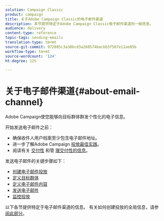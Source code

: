```yaml
---
solution: Campaign Classic
product: campaign
title: 关于Adobe Campaign Classic的电子邮件渠道
description: 本节提供特定于Adobe Campaign Classic电子邮件渠道的一般信息。
audience: delivery
content-type: reference
topic-tags: sending-emails
translation-type: tm+mt
source-git-commit: 972885c3a38bcd3a260574bacbb3f507e11ae05b
workflow-type: tm+mt
source-wordcount: '124'
ht-degree: 12%

---
```



# 关于电子邮件渠道{#about-email-channel}

Adobe Campaign使您能够向目标群体群发个性化的电子信息。

开始发送电子邮件之前：

* 确保收件人用户档案至少包含电子邮件地址。
* 进一步了解Adobe Campaign [投放最佳实践](../../delivery/using/delivery-best-practices.md)。
* 阅读有关 [交付性](../../delivery/using/about-deliverability.md) 和管 [理交付性的信息](https://helpx.adobe.com/campaign/kb/acc-deliverability.html)。

发送电子邮件的关键步骤如下：

* [创建电子邮件投放](../../delivery/using/creating-an-email-delivery.md)
* [定义目标群体](../../delivery/using/steps-defining-the-target-population.md)
* [定义电子邮件内容](../../delivery/using/defining-the-email-content.md)
* [发送电子邮件](../../delivery/using/sending-messages.md)
* [监控投放](../../delivery/using/monitoring-a-delivery.md)

以下各节提供特定于电子邮件渠道的信息。 有关如何创建投放的全局信息，请参 [阅此部分](../../delivery/using/steps-about-delivery-creation-steps.md)。